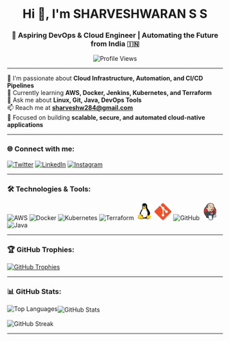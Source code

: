 <h1 align="center">Hi 👋, I'm SHARVESHWARAN S S</h1>
<h3 align="center">🚀 Aspiring DevOps & Cloud Engineer | Automating the Future from India 🇮🇳</h3>

<p align="center">
  <img src="https://komarev.com/ghpvc/?username=sharvesh-waran&label=Profile%20views&color=0e75b6&style=flat" alt="Profile Views" />
</p>

---

🔧 I'm passionate about **Cloud Infrastructure, Automation, and CI/CD Pipelines**  
🌱 Currently learning **AWS, Docker, Jenkins, Kubernetes, and Terraform**  
💬 Ask me about **Linux, Git, Java, DevOps Tools**  
📫 Reach me at **sharveshw284@gmail.com**  
🎯 Focused on building **scalable, secure, and automated cloud-native applications**  

---

<h3 align="left">🌐 Connect with me:</h3>
<p align="left">
  <a href="https://twitter.com/sharvesh7w" target="blank"><img align="center" src="https://raw.githubusercontent.com/rahuldkjain/github-profile-readme-generator/master/src/images/icons/Social/twitter.svg" alt="Twitter" height="30" width="40" /></a>
  <a href="https://linkedin.com/in/sharveshwaran-s-s" target="blank"><img align="center" src="https://raw.githubusercontent.com/rahuldkjain/github-profile-readme-generator/master/src/images/icons/Social/linked-in-alt.svg" alt="LinkedIn" height="30" width="40" /></a>
  <a href="https://instagram.com/____.sharvesh.____" target="blank"><img align="center" src="https://raw.githubusercontent.com/rahuldkjain/github-profile-readme-generator/master/src/images/icons/Social/instagram.svg" alt="Instagram" height="30" width="40" /></a>
</p>

---

<h3 align="left">🛠️ Technologies & Tools:</h3>
<p align="left">
<img src="https://img.icons8.com/color/48/000000/amazon-web-services.png" alt="AWS" width="40" height="40"/>
  <img src="https://www.vectorlogo.zone/logos/docker/docker-icon.svg" alt="Docker" width="40" height="40"/>
  <img src="https://www.vectorlogo.zone/logos/kubernetes/kubernetes-icon.svg" alt="Kubernetes" width="40" height="40"/>
  <img src="https://www.vectorlogo.zone/logos/terraformio/terraformio-icon.svg" alt="Terraform" width="40" height="40"/>
  <img src="https://raw.githubusercontent.com/devicons/devicon/master/icons/linux/linux-original.svg" alt="Linux" width="40" height="40"/>
  <img src="https://raw.githubusercontent.com/devicons/devicon/master/icons/git/git-original.svg" alt="Git" width="40" height="40"/>
  <img src="https://img.icons8.com/ios-glyphs/50/000000/github.png" alt="GitHub" width="40" height="40"/>
  <img src="https://raw.githubusercontent.com/devicons/devicon/master/icons/jenkins/jenkins-original.svg" alt="Jenkins" width="40" height="40"/>
  <img src="https://cdn.jsdelivr.net/gh/devicons/devicon/icons/java/java-original.svg" alt="Java" width="40" height="40"/>


</p>

---

<h3 align="left">🏆 GitHub Trophies:</h3>
<p align="left">
  <a href="https://github.com/ryo-ma/github-profile-trophy">
    <img src="https://github-profile-trophy.vercel.app/?username=sharvesh-waran&theme=algolia&margin-w=15&margin-h=15" alt="GitHub Trophies"/>
  </a>
</p>

---

<h3 align="left">📊 GitHub Stats:</h3>
<p><img align="left" src="https://github-readme-stats.vercel.app/api/top-langs/?username=sharvesh-waran&layout=compact&theme=radical" alt="Top Languages" /></p>

<p><img align="center" src="https://github-readme-stats.vercel.app/api?username=sharvesh-waran&show_icons=true&theme=radical" alt="GitHub Stats" /></p>

<p><img align="center" src="https://github-readme-streak-stats.herokuapp.com/?user=sharvesh-waran&theme=radical" alt="GitHub Streak" /></p>

---




